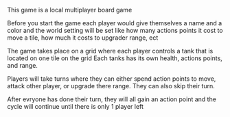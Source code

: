 This game is a local multiplayer board game


Before you start the game each player would give themselves a name and a color and the world setting will be set like how many actions points it cost to move a tile, how much it costs to upgrader range, ect

The game takes place on a grid where each player controls a tank that is located on one tile on the grid
Each tanks has its own health, actions points, and range.

Players will take turns where they can either spend action points to move, attack other player, or upgrade there range. They can also skip their turn.

After evryone has done their turn, they will all gain an action point and the cycle will continue until there is only 1 player left
